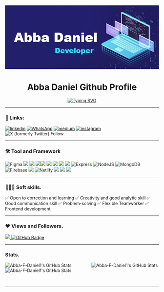 ![MasterHead](my-masterhead-banner.png)

<h1 align="center">Abba Daniel Github Profile</h1>

<!-- Typing SVG by DenverCoder1 - https://github.com/DenverCoder1/readme-typing-svg -->
<p align="center">
<a href="https://git.io/typing-svg"><img src="https://readme-typing-svg.demolab.com?font=Fira+Code&pause=1000&random=false&width=435&lines=I+am+a+Software+Engineer;React%2FReact-Native+Developer;AI+Enthusiast;Obsessed+Techcie;Ready+to+Collab%3F+Hit+me+up" alt="Typing SVG" /></a>
</p>
<hr>

### 🔗 Links:

[![linkedin](https://img.shields.io/badge/linkedin-0A66C2?style=for-the-badge&logo=linkedin&logoColor=white)](https://www.linkedin.com/in/abbafrederickdaniel/)
[![WhatsApp](https://img.shields.io/badge/WhatsApp-25D366?style=for-the-badge&logo=whatsapp&logoColor=white)](https://wa.link/yx7ei1)
[![medium](https://img.shields.io/badge/medium-fff?style=for-the-badge&logo=medium&logoColor=black)](https://medium.com/@abba.fred.daniel)
[![instagram](https://img.shields.io/badge/instagram-1DA1F2?style=for-the-badge&logo=instagram&logoColor=white)](https://www.instagram.com/abba_f_daniel)
![X (formerly Twitter) Follow](https://img.shields.io/twitter/follow/%40FrederickAbba)

<hr>

### 🛠 Tool and Framework

![Figma](https://img.shields.io/badge/figma-%23F24E1E.svg?style=for-the-badge&logo=figma&logoColor=white)
<img src="https://img.shields.io/badge/JavaScript-323330?style=for-the-badge&logo=javascript&logoColor=F7DF1E" /> <img src="https://img.shields.io/badge/CSS3-1572B6?style=for-the-badge&logo=css3&logoColor=white" /> <img src="https://img.shields.io/badge/HTML5-E34F26?style=for-the-badge&logo=html5&logoColor=white" /><img src="https://img.shields.io/badge/-Next_JS-black?style=for-the-badge&logoColor=white&logo=nextdotjs&color=000000" /> <img src="https://img.shields.io/badge/React-20232A?style=for-the-badge&logo=react&logoColor=61DAFB" /> <img src="https://img.shields.io/badge/Bootstrap-563D7C?style=for-the-badge&logo=bootstrap&logoColor=white" /> <img src="https://img.shields.io/badge/tailwindcss-0F172A?&logo=tailwindcss" /> <img src="https://img.shields.io/badge/shadcn%2Fui-000?logo=shadcnui&logoColor=fff" /> ![Express](https://img.shields.io/badge/Express-000?style=for-the-badge&logo=express&logoColor=white) ![NodeJS](https://img.shields.io/badge/node.js-6DA55F?style=for-the-badge&logo=node.js&logoColor=white)
![MongoDB](https://img.shields.io/badge/MongoDB-%234ea94b.svg?style=for-the-badge&logo=mongodb&logoColor=white) ![Firebase](https://img.shields.io/badge/firebase-%23039BE5.svg?style=for-the-badge&logo=firebase) <img src="https://img.shields.io/badge/Prisma-3982CE?style=for-the-badge&logo=Prisma&logoColor=white" />
![Netlify](https://img.shields.io/badge/netlify-%23000000.svg?style=for-the-badge&logo=netlify&logoColor=#00C7B7) <img src="https://img.shields.io/badge/Vercel-000000?style=for-the-badge&logo=vercel&logoColor=white" /> <img src="https://img.shields.io/badge/-Clerk-6C47FF?style=flat&logo=clerk&logoColor=white" /> <img src="https://img.shields.io/badge/next--auth-%5E4.23.1-red?style=flat-square"/>

</p>

<hr>

### 👨🏻‍💼 Soft skills.

✅ Open to correction and learning
✅ Creativity and good analytic skill
✅ Good communication skill
✅ Problem-solving
✅ Flexible Teamworker
✅ Frontend development

<hr>

### ❤ Views and Followers.

<a href="https://github.com/Abba-F-Daniel1/github-profile-views-counter">
    <img src="https://komarev.com/ghpvc/?username=Abba-F-Daniel1">
</a>
<a href="https://github.com/Abba-F-Daniel1?tab=followers"><img src="https://img.shields.io/github/followers/Abba-F-Daniel1?label=Followers&style=social" alt="GitHub Badge"></a>

 <br>
 <hr>
 
 ### Stats.
 <p align="justify"><img src="https://github-readme-stats.vercel.app/api/top-langs/?username=Abba-F-Daniel1&theme=react&show_icons=true&hide_border=true&layout=compact" alt="Abba-F-Daniel1's GitHub Stats"/>&nbsp;<img src="https://github-readme-stats.vercel.app/api?username=Abba-F-Daniel1&theme=react&show_icons=true&hide_border=true&count_private=true" alt="Abba-F-Daniel1's GitHub Stats" />&nbsp;<img src="https://github-readme-streak-stats.herokuapp.com/?user=Abba-F-Daniel1&theme=react&hide_border=true" alt="Abba-F-Daniel1's GitHub Stats" /></p>
<br/>
<hr>
